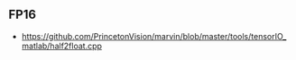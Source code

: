 ## FP16
* https://github.com/PrincetonVision/marvin/blob/master/tools/tensorIO_matlab/half2float.cpp
